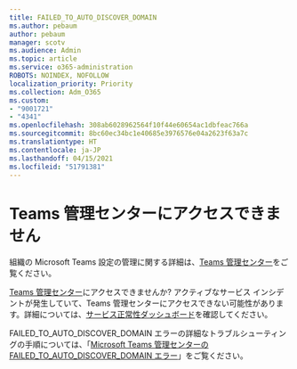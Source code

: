```yaml
---
title: FAILED_TO_AUTO_DISCOVER_DOMAIN
ms.author: pebaum
author: pebaum
manager: scotv
ms.audience: Admin
ms.topic: article
ms.service: o365-administration
ROBOTS: NOINDEX, NOFOLLOW
localization_priority: Priority
ms.collection: Adm_O365
ms.custom:
- "9001721"
- "4341"
ms.openlocfilehash: 308ab6028962564f10f44e60654ac1dbfeac766a
ms.sourcegitcommit: 8bc60ec34bc1e40685e3976576e04a2623f63a7c
ms.translationtype: HT
ms.contentlocale: ja-JP
ms.lasthandoff: 04/15/2021
ms.locfileid: "51791381"
---
```

# <a name="no-access-to-teams-admin-center"></a>Teams 管理センターにアクセスできません

組織の Microsoft Teams 設定の管理に関する詳細は、[Teams 管理センター](https://docs.microsoft.com/microsoftteams/enable-features-office-365)をご覧ください。

[Teams 管理センター](https://docs.microsoft.com/microsoftteams/enable-features-office-365)にアクセスできませんか? アクティブなサービス インシデントが発生していて、Teams 管理センターにアクセスできない可能性があります。詳細については、[サービス正常性ダッシュボード](https://status.office365.com/)を確認してください。

FAILED_TO_AUTO_DISCOVER_DOMAIN エラーの詳細なトラブルシューティングの手順については、「[Microsoft Teams 管理センターの FAILED_TO_AUTO_DISCOVER_DOMAIN エラー](https://docs.microsoft.com/microsoftteams/troubleshoot/teams-administration/failed-to-auto-discover-domain-error-teams-admin-center)」をご覧ください。
